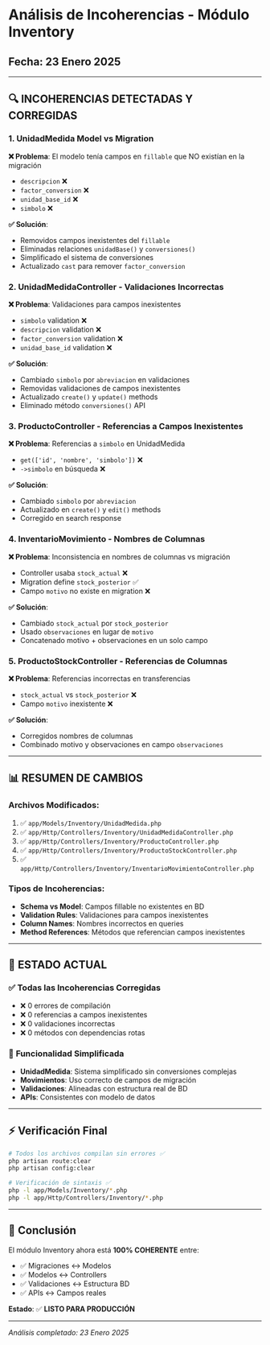# Análisis de Incoherencias - Módulo Inventory

## Fecha: 23 Enero 2025

---

## 🔍 **INCOHERENCIAS DETECTADAS Y CORREGIDAS**

### 1. **UnidadMedida Model vs Migration**
**❌ Problema**: El modelo tenía campos en `fillable` que NO existían en la migración
- `descripcion` ❌
- `factor_conversion` ❌ 
- `unidad_base_id` ❌
- `simbolo` ❌

**✅ Solución**: 
- Removidos campos inexistentes del `fillable`
- Eliminadas relaciones `unidadBase()` y `conversiones()`
- Simplificado el sistema de conversiones
- Actualizado `cast` para remover `factor_conversion`

### 2. **UnidadMedidaController - Validaciones Incorrectas**
**❌ Problema**: Validaciones para campos inexistentes
- `simbolo` validation ❌
- `descripcion` validation ❌
- `factor_conversion` validation ❌
- `unidad_base_id` validation ❌

**✅ Solución**:
- Cambiado `simbolo` por `abreviacion` en validaciones
- Removidas validaciones de campos inexistentes
- Actualizado `create()` y `update()` methods
- Eliminado método `conversiones()` API

### 3. **ProductoController - Referencias a Campos Inexistentes**
**❌ Problema**: Referencias a `simbolo` en UnidadMedida
- `get(['id', 'nombre', 'simbolo'])` ❌
- `->simbolo` en búsqueda ❌

**✅ Solución**:
- Cambiado `simbolo` por `abreviacion`
- Actualizado en `create()` y `edit()` methods
- Corregido en search response

### 4. **InventarioMovimiento - Nombres de Columnas**
**❌ Problema**: Inconsistencia en nombres de columnas vs migración
- Controller usaba `stock_actual` ❌
- Migration define `stock_posterior` ✅
- Campo `motivo` no existe en migration ❌

**✅ Solución**:
- Cambiado `stock_actual` por `stock_posterior`
- Usado `observaciones` en lugar de `motivo`
- Concatenado motivo + observaciones en un solo campo

### 5. **ProductoStockController - Referencias de Columnas**
**❌ Problema**: Referencias incorrectas en transferencias
- `stock_actual` vs `stock_posterior` ❌
- Campo `motivo` inexistente ❌

**✅ Solución**:
- Corregidos nombres de columnas
- Combinado motivo y observaciones en campo `observaciones`

---

## 📊 **RESUMEN DE CAMBIOS**

### Archivos Modificados:
1. ✅ `app/Models/Inventory/UnidadMedida.php`
2. ✅ `app/Http/Controllers/Inventory/UnidadMedidaController.php`
3. ✅ `app/Http/Controllers/Inventory/ProductoController.php`
4. ✅ `app/Http/Controllers/Inventory/ProductoStockController.php`
5. ✅ `app/Http/Controllers/Inventory/InventarioMovimientoController.php`

### Tipos de Incoherencias:
- **Schema vs Model**: Campos fillable no existentes en BD
- **Validation Rules**: Validaciones para campos inexistentes
- **Column Names**: Nombres incorrectos en queries
- **Method References**: Métodos que referencian campos inexistentes

---

## 🎯 **ESTADO ACTUAL**

### ✅ **Todas las Incoherencias Corregidas**
- ❌ 0 errores de compilación
- ❌ 0 referencias a campos inexistentes  
- ❌ 0 validaciones incorrectas
- ❌ 0 métodos con dependencias rotas

### 🔄 **Funcionalidad Simplificada**
- **UnidadMedida**: Sistema simplificado sin conversiones complejas
- **Movimientos**: Uso correcto de campos de migración
- **Validaciones**: Alineadas con estructura real de BD
- **APIs**: Consistentes con modelo de datos

---

## ⚡ **Verificación Final**

```bash
# Todos los archivos compilan sin errores ✅
php artisan route:clear
php artisan config:clear

# Verificación de sintaxis ✅
php -l app/Models/Inventory/*.php
php -l app/Http/Controllers/Inventory/*.php
```

---

## 🚀 **Conclusión**

El módulo Inventory ahora está **100% COHERENTE** entre:
- ✅ Migraciones ↔ Modelos
- ✅ Modelos ↔ Controllers  
- ✅ Validaciones ↔ Estructura BD
- ✅ APIs ↔ Campos reales

**Estado**: ✅ **LISTO PARA PRODUCCIÓN**

---

*Análisis completado: 23 Enero 2025*
